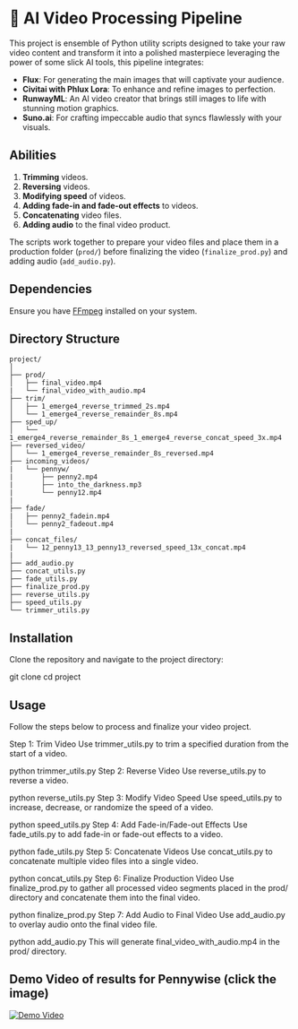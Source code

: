 # 🚀 AI Video Processing Pipeline

This project is ensemble of Python utility scripts designed to take your raw video content and transform it into a polished masterpiece leveraging the power of some slick AI tools, this pipeline integrates:

- **Flux**: For generating the main images that will captivate your audience.
- **Civitai with Phlux Lora**: To enhance and refine images to perfection.
- **RunwayML**: An AI video creator that brings still images to life with stunning motion graphics.
- **Suno.ai**: For crafting impeccable audio that syncs flawlessly with your visuals.

## Abilities
1. **Trimming** videos.
2. **Reversing** videos.
3. **Modifying speed** of videos.
4. **Adding fade-in and fade-out effects** to videos.
5. **Concatenating** video files.
6. **Adding audio** to the final video product.

The scripts work together to prepare your video files and place them in a production folder (`prod/`) before finalizing the video (`finalize_prod.py`) and adding audio (`add_audio.py`).

## Dependencies

Ensure you have [FFmpeg](https://ffmpeg.org/) installed on your system.

## Directory Structure

```plaintext
project/
│
├── prod/
│   ├── final_video.mp4
|   └── final_video_with_audio.mp4
├── trim/
│   ├── 1_emerge4_reverse_trimmed_2s.mp4
│   └── 1_emerge4_reverse_remainder_8s.mp4
├── sped_up/
│   └── 1_emerge4_reverse_remainder_8s_1_emerge4_reverse_concat_speed_3x.mp4
├── reversed_video/
│   └── 1_emerge4_reverse_remainder_8s_reversed.mp4
├── incoming_videos/
|   └── pennyw/
|       ├── penny2.mp4
|       ├── into_the_darkness.mp3
|       └── penny12.mp4
|
├── fade/
|   ├── penny2_fadein.mp4
│   └── penny2_fadeout.mp4
|
├── concat_files/
|   └── 12_penny13_13_penny13_reversed_speed_13x_concat.mp4
|
├── add_audio.py
├── concat_utils.py
├── fade_utils.py
├── finalize_prod.py
├── reverse_utils.py
├── speed_utils.py
└── trimmer_utils.py
```

## Installation
Clone the repository and navigate to the project directory:

git clone <repository-url>
cd project

## Usage
Follow the steps below to process and finalize your video project.

Step 1: Trim Video
Use trimmer_utils.py to trim a specified duration from the start of a video.

python trimmer_utils.py
Step 2: Reverse Video
Use reverse_utils.py to reverse a video.

python reverse_utils.py
Step 3: Modify Video Speed
Use speed_utils.py to increase, decrease, or randomize the speed of a video.

python speed_utils.py
Step 4: Add Fade-in/Fade-out Effects
Use fade_utils.py to add fade-in or fade-out effects to a video.

python fade_utils.py
Step 5: Concatenate Videos
Use concat_utils.py to concatenate multiple video files into a single video.

python concat_utils.py
Step 6: Finalize Production Video
Use finalize_prod.py to gather all processed video segments placed in the prod/ directory and concatenate them into the final video.

python finalize_prod.py
Step 7: Add Audio to Final Video
Use add_audio.py to overlay audio onto the final video file.

python add_audio.py
This will generate final_video_with_audio.mp4 in the prod/ directory.

## Demo Video of results for Pennywise (click the image)

[![Demo Video](https://img.youtube.com/vi/_SfW1ouFZ7Q/0.jpg)](https://www.youtube.com/watch?v=_SfW1ouFZ7Q)
